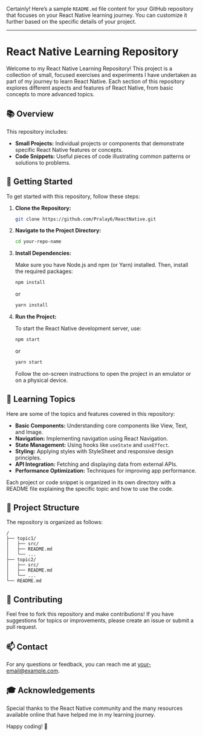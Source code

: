 Certainly! Here’s a sample `README.md` file content for your GitHub repository that focuses on your React Native learning journey. You can customize it further based on the specific details of your project.

---

# React Native Learning Repository

Welcome to my React Native Learning Repository! This project is a collection of small, focused exercises and experiments I have undertaken as part of my journey to learn React Native. Each section of this repository explores different aspects and features of React Native, from basic concepts to more advanced topics.

## 📚 Overview

This repository includes:

- **Small Projects:** Individual projects or components that demonstrate specific React Native features or concepts.
- **Code Snippets:** Useful pieces of code illustrating common patterns or solutions to problems.

## 🚀 Getting Started

To get started with this repository, follow these steps:

1. **Clone the Repository:**

   ```bash
   git clone https://github.com/Pralay6/ReactNative.git
   ```

2. **Navigate to the Project Directory:**

   ```bash
   cd your-repo-name
   ```

3. **Install Dependencies:**

   Make sure you have Node.js and npm (or Yarn) installed. Then, install the required packages:

   ```bash
   npm install
   ```

   or

   ```bash
   yarn install
   ```

4. **Run the Project:**

   To start the React Native development server, use:

   ```bash
   npm start
   ```

   or

   ```bash
   yarn start
   ```

   Follow the on-screen instructions to open the project in an emulator or on a physical device.

## 📝 Learning Topics

Here are some of the topics and features covered in this repository:

- **Basic Components:** Understanding core components like View, Text, and Image.
- **Navigation:** Implementing navigation using React Navigation.
- **State Management:** Using hooks like `useState` and `useEffect`.
- **Styling:** Applying styles with StyleSheet and responsive design principles.
- **API Integration:** Fetching and displaying data from external APIs.
- **Performance Optimization:** Techniques for improving app performance.

Each project or code snippet is organized in its own directory with a README file explaining the specific topic and how to use the code.

## 📂 Project Structure

The repository is organized as follows:

```
/
├── topic1/
│   ├── src/
│   ├── README.md
│   └── ...
├── topic2/
│   ├── src/
│   ├── README.md
│   └── ...
└── README.md
```

## 🤝 Contributing

Feel free to fork this repository and make contributions! If you have suggestions for topics or improvements, please create an issue or submit a pull request.

## 📫 Contact

For any questions or feedback, you can reach me at [your-email@example.com](mailto:your-email@example.com).

## 🎓 Acknowledgements

Special thanks to the React Native community and the many resources available online that have helped me in my learning journey.


Happy coding! 🚀

